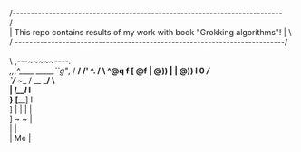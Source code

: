  /--------------------------------------------------------------------------\
/                                                                            \
|  This repo contains results of  my work with book  "Grokking algorithms"!  |
\                                                                            /
 \--------------------------------------------------------------------------/
   \
    \
     \   ,_---~~~~~----._         
  _,,_,*^____      _____``*g*\"*, 
 / __/ /'     ^.  /      \ ^@q   f 
[  @f | @))    |  | @))   l  0 _/  
 \`/   \~____ / __ \_____/    \   
  |           _l__l_           I   
  }          [______]           I  
  ]            | | |            |  
  ]             ~ ~             |  
  |                            |   
   |            Me               |   
